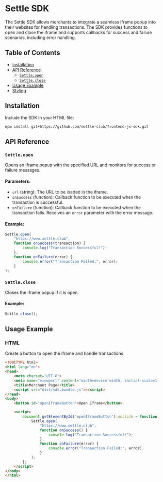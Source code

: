 # Settle SDK

The Settle SDK allows merchants to integrate a seamless iframe popup into their websites for handling transactions. The SDK provides functions to open and close the iframe and supports callbacks for success and failure scenarios, including error handling.

## Table of Contents

- [Installation](#installation)
- [API Reference](#api-reference)
  - [`Settle.open`](#settleopen)
  - [`Settle.close`](#settleclose)
- [Usage Example](#usage-example)
- [Styling](#styling)

## Installation

Include the SDK in your HTML file:

```bash
npm install git+https://github.com/settle-club/frontend-js-sdk.git
```

## API Reference

### `Settle.open`

Opens an iframe popup with the specified URL and monitors for success or failure messages.

#### Parameters:

- `url` (string): The URL to be loaded in the iframe.
- `onSuccess` (function): Callback function to be executed when the transaction is successful.
- `onFailure` (function): Callback function to be executed when the transaction fails. Receives an `error` parameter with the error message.

#### Example:

```javascript
Settle.open(
    "https://www.settle.club",
    function onSuccess(transaction) {
        console.log("Transaction Successful!");
    },
    function onFailure(error) {
        console.error("Transaction Failed:", error);
    }
);
```

### `Settle.close`

Closes the iframe popup if it is open.

#### Example:

```javascript
Settle.close();
```

## Usage Example

### HTML

Create a button to open the iframe and handle transactions:

```html
<!DOCTYPE html>
<html lang="en">
<head>
    <meta charset="UTF-8">
    <meta name="viewport" content="width=device-width, initial-scale=1.0">
    <title>Merchant Page</title>
    <script src="dist/sdk.bundle.js"></script>
</head>
<body>
    <button id="openIframeButton">Open Iframe</button>

    <script>
        document.getElementById('openIframeButton').onclick = function() {
            Settle.open(
                "https://www.settle.club",
                function onSuccess() {
                    console.log("Transaction Successful!");
                },
                function onFailure(error) {
                    console.error("Transaction Failed:", error);
                }
            );
        };
    </script>
</body>
</html>
